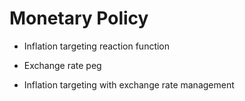 # Monetary Policy

* Inflation targeting reaction function

* Exchange rate peg

* Inflation targeting with exchange rate management

